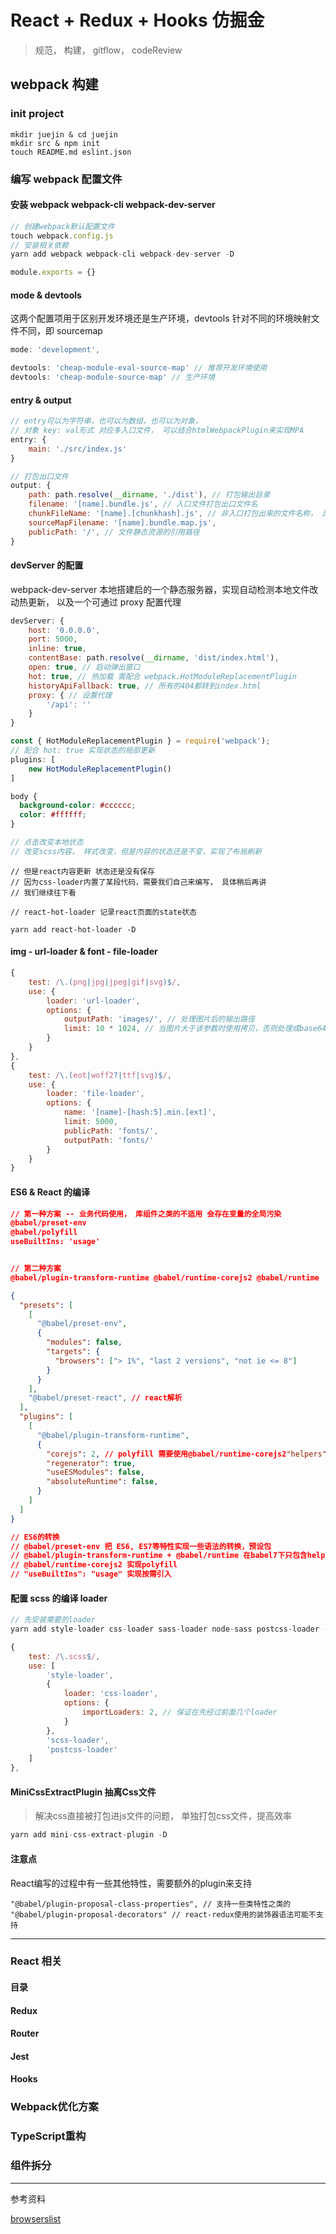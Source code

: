 # React + Redux + Hooks 仿掘金

> 规范， 构建， gitflow， codeReview

## webpack 构建

### init project

```
mkdir juejin & cd juejin
mkdir src & npm init
touch README.md eslint.json
```

### 编写 webpack 配置文件

#### 安装 webpack webpack-cli webpack-dev-server

```javascript
// 创建webpack默认配置文件
touch webpack.config.js
// 安装相关依赖
yarn add webpack webpack-cli webpack-dev-server -D

module.exports = {}
```

#### mode & devtools

这两个配置项用于区别开发环境还是生产环境，devtools 针对不同的环境映射文件不同，即 sourcemap

```javascript
mode: 'development',

devtools: 'cheap-module-eval-source-map' // 推荐开发环境使用
devtools: 'cheap-module-source-map' // 生产环境
```

#### entry & output

```javascript
// entry可以为字符串，也可以为数组，也可以为对象，
// 对象 key: val形式 对应多入口文件， 可以结合htmlWebpackPlugin来实现MPA
entry: {
    main: './src/index.js'
}

// 打包出口文件
output: {
    path: path.resolve(__dirname, './dist'), // 打包输出目录
    filename: '[name].bundle.js', // 入口文件打包出口文件名
    chunkFileName: '[name].[chunkhash].js', // 非入口打包出来的文件名称， 比如动态导入import
    sourceMapFilename: '[name].bundle.map.js',
    publicPath: '/', // 文件静态资源的引用路径
}
```

#### devServer 的配置

webpack-dev-server 本地搭建启的一个静态服务器，实现自动检测本地文件改动热更新，
以及一个可通过 proxy 配置代理

```javascript
devServer: {
    host: '0.0.0.0',
    port: 5000,
    inline: true,
    contentBase: path.resolve(__dirname, 'dist/index.html'),
    open: true, // 启动弹出窗口
    hot: true, // 热加载 需配合 webpack.HotModuleReplacementPlugin
    historyApiFallback: true, // 所有的404都转到index.html
    proxy: { // 设置代理
        '/api': ''
    }
}

const { HotModuleReplacementPlugin } = require('webpack');
// 配合 hot: true 实现状态的局部更新
plugins: [
    new HotModuleReplacementPlugin()
]

```

```scss
body {
  background-color: #cccccc;
  color: #ffffff;
}

// 点击改变本地状态
// 改变scss内容， 样式改变，但是内容的状态还是不变，实现了布局刷新
```

```
// 但是react内容更新 状态还是没有保存
// 因为css-loader内置了某段代码，需要我们自己来编写， 具体稍后再讲
// 我们继续往下看

// react-hot-loader 记录react页面的state状态

yarn add react-hot-loader -D

```

#### img - url-loader & font - file-loader

```javascript
{
    test: /\.(png|jpg|jpeg|gif|svg)$/,
    use: {
        loader: 'url-loader',
        options: {
            outputPath: 'images/', // 处理图片后的输出路径
            limit: 10 * 1024, // 当图片大于该参数时使用拷贝，否则处理成base64编码格式
        }
    }
},
{
    test: /\.(eot|woff2?|ttf|svg)$/,
    use: {
        loader: 'file-loader',
        options: {
            name: '[name]-[hash:5].min.[ext]',
            limit: 5000,
            publicPath: 'fonts/',
            outputPath: 'fonts/'
        }
    }
}
```

#### ES6 & React 的编译

```json
// 第一种方案 -- 业务代码使用， 库组件之类的不适用 会存在变量的全局污染
@babel/preset-env
@babel/polyfill
useBuiltIns: 'usage'


// 第二种方案
@babel/plugin-transform-runtime @babel/runtime-corejs2 @babel/runtime

{
  "presets": [
    [
      "@babel/preset-env",
      {
        "modules": false,
        "targets": {
          "browsers": ["> 1%", "last 2 versions", "not ie <= 8"]
        }
      }
    ],
    "@babel/preset-react", // react解析
  ],
  "plugins": [
    [
      "@babel/plugin-transform-runtime",
      {
        "corejs": 2, // polyfill 需要使用@babel/runtime-corejs2"helpers": true,
        "regenerator": true,
        "useESModules": false,
        "absoluteRuntime": false,
      }
    ]
  ]
}

// ES6的转换
// @babel/preset-env 把 ES6, ES7等特性实现一些语法的转换，预设包 
// @babel/plugin-transform-runtime + @babel/runtime 在babel7下只包含helper函数
// @babel/runtime-corejs2 实现polyfill
// "useBuiltIns": "usage" 实现按需引入

```

#### 配置 scss 的编译 loader

```javascript
// 先安装需要的loader
yarn add style-loader css-loader sass-loader node-sass postcss-loader -D

{
    test: /\.scss$/,
    use: [
        'style-loader',
        {
            loader: 'css-loader',
            options: {
                importLoaders: 2, // 保证在先经过前面几个loader
            }
        },
        'scss-loader',
        'postcss-loader'
    ]
},
```

#### MiniCssExtractPlugin 抽离Css文件

> 解决css直接被打包进js文件的问题， 单独打包css文件，提高效率

```javascript
yarn add mini-css-extract-plugin -D


```



#### 注意点

React编写的过程中有一些其他特性，需要额外的plugin来支持

```
"@babel/plugin-proposal-class-properties", // 支持一些类特性之类的
"@babel/plugin-proposal-decorators" // react-redux使用的装饰器语法可能不支持
```

---

### React 相关

#### 目录

#### Redux

#### Router

#### Jest

#### Hooks

### Webpack优化方案

### TypeScript重构

### 组件拆分

------------------------------
参考资料

[browserslist](https://github.com/browserslist/browserslist#readme)